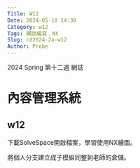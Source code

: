 ```yaml
---
Title: W12
Date: 2024-05-10 14:30
Category: w12
Tags: 網誌編寫﹐NX
Slug: cd2024-2a-w12
Author: Probe
---
```


2024 Spring 第十二週 網誌

<!-- PELICAN_END_SUMMARY -->

# 內容管理系統
## w12
下載SolveSpace開啟檔案，學習使用NX繪圖。

將個人分支建立成子模組同整到老師的倉儲。